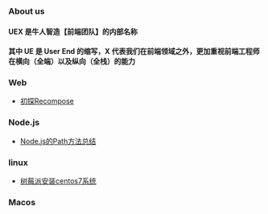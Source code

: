 ### About us
#### UEX 是牛人智造【前端团队】的内部名称
#### 其中 UE 是 User End 的缩写，X 代表我们在前端领域之外，更加重视前端工程师在横向（全端）以及纵向（全栈）的能力

### Web
* <a href="//github.com/NeuronGenius/UEX.Blog/issues/2">初探Recompose</a>
### Node.js
* <a href="//github.com/NeuronGenius/UEX.Blog/issues/1">Node.js的Path方法总结</a>
### linux
* <a href="//github.com/NeuronGenius/UEX.Blog/issues/3">树莓派安装centos7系统</a>
### Macos

